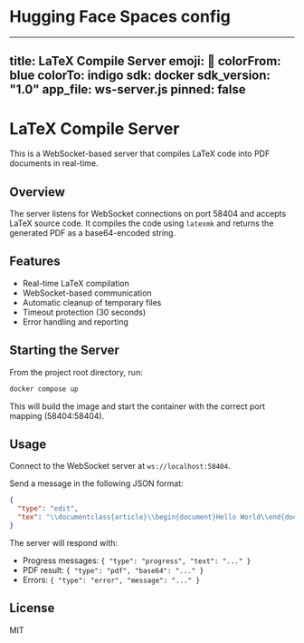 # Hugging Face Spaces config
---
title: LaTeX Compile Server
emoji: 📝
colorFrom: blue
colorTo: indigo
sdk: docker
sdk_version: "1.0"
app_file: ws-server.js
pinned: false
---

# LaTeX Compile Server

This is a WebSocket-based server that compiles LaTeX code into PDF documents in real-time.

## Overview

The server listens for WebSocket connections on port 58404 and accepts LaTeX source code. It compiles the code using `latexmk` and returns the generated PDF as a base64-encoded string.

## Features

- Real-time LaTeX compilation
- WebSocket-based communication
- Automatic cleanup of temporary files
- Timeout protection (30 seconds)
- Error handling and reporting

## Starting the Server

From the project root directory, run:

```bash
docker compose up
```

This will build the image and start the container with the correct port mapping (58404:58404).

## Usage

Connect to the WebSocket server at `ws://localhost:58404`.

Send a message in the following JSON format:
```json
{
  "type": "edit",
  "tex": "\\documentclass{article}\\begin{document}Hello World\\end{document}"
}
```

The server will respond with:
- Progress messages: `{ "type": "progress", "text": "..." }`
- PDF result: `{ "type": "pdf", "base64": "..." }`
- Errors: `{ "type": "error", "message": "..." }`

## License

MIT
